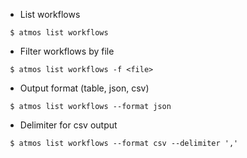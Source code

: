 - List workflows

```shell
 $ atmos list workflows
```

- Filter workflows by file

```shell
 $ atmos list workflows -f <file>
```

- Output format (table, json, csv)

```shell
 $ atmos list workflows --format json
```

- Delimiter for csv output

```shell
 $ atmos list workflows --format csv --delimiter ','
```
